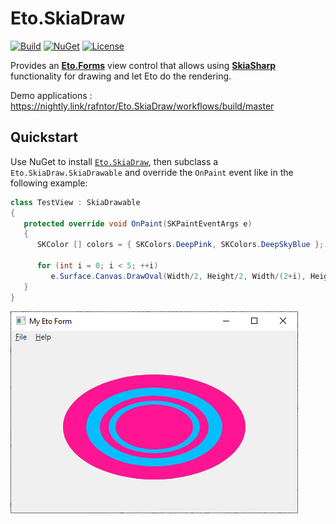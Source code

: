 # Eto.SkiaDraw

[![Build](https://github.com/rafntor/Eto.SkiaDraw/actions/workflows/build.yml/badge.svg)](https://github.com/rafntor/Eto.SkiaDraw/actions/workflows/build.yml)
[![NuGet](http://img.shields.io/nuget/v/Eto.SkiaDraw.svg)](https://www.nuget.org/packages/Eto.SkiaDraw/)
[![License](https://img.shields.io/github/license/rafntor/Eto.SkiaDraw)](LICENSE)

Provides an [**Eto.Forms**](https://github.com/picoe/Eto) view control that
allows using [**SkiaSharp**](https://github.com/mono/SkiaSharp)
functionality for drawing and let Eto do the rendering.

Demo applications : https://nightly.link/rafntor/Eto.SkiaDraw/workflows/build/master

## Quickstart

Use NuGet to install [`Eto.SkiaDraw`](https://www.nuget.org/packages/Eto.SkiaDraw/), then subclass a `Eto.SkiaDraw.SkiaDrawable` and override the `OnPaint` event like in the following example:
```cs
class TestView : SkiaDrawable
{
   protected override void OnPaint(SKPaintEventArgs e)
   {
      SKColor [] colors = { SKColors.DeepPink, SKColors.DeepSkyBlue };

      for (int i = 0; i < 5; ++i)
         e.Surface.Canvas.DrawOval(Width/2, Height/2, Width/(2+i), Height/(2+i), new SKPaint() { Color = colors[i % 2], IsAntialias = true });
   }
}
```

![](./quickstart.png)  
